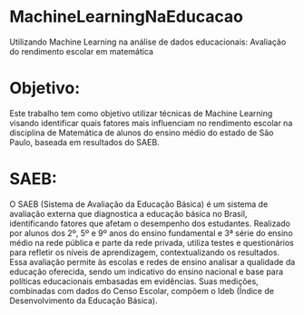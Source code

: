 # MachineLearningNaEducacao
Utilizando Machine Learning na análise de dados educacionais: Avaliação do rendimento escolar em matemática

# Objetivo:
Este trabalho tem como objetivo utilizar técnicas de Machine Learning visando identificar quais fatores mais influenciam no rendimento escolar na disciplina de Matemática de alunos do ensino médio do estado de São Paulo, baseada em resultados do SAEB.

# SAEB:
O SAEB (Sistema de Avaliação da Educação Básica) é um sistema de avaliação externa que diagnostica a educação básica no Brasil, identificando fatores que afetam o desempenho dos estudantes. Realizado por alunos dos 2º, 5º e 9º anos do ensino fundamental e 3ª série do ensino médio na rede pública e parte da rede privada, utiliza testes e questionários para refletir os níveis de aprendizagem, contextualizando os resultados. Essa avaliação permite às escolas e redes de ensino analisar a qualidade da educação oferecida, sendo um indicativo do ensino nacional e base para políticas educacionais embasadas em evidências. Suas medições, combinadas com dados do Censo Escolar, compõem o Ideb (Índice de Desenvolvimento da Educação Básica).

